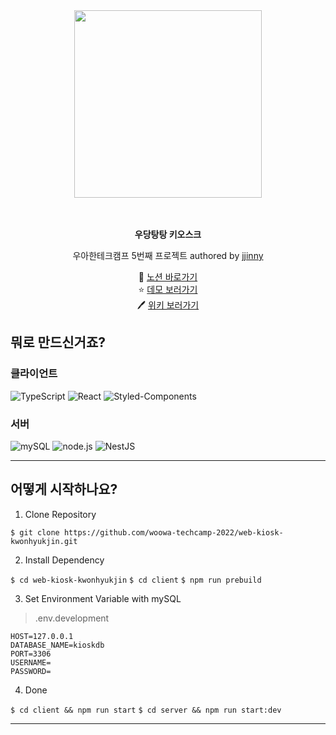 <div align="center">
  <img src="https://user-images.githubusercontent.com/22493971/183341381-f37171e0-8953-45ea-8d9f-e5b318fcb5e0.png" width="300" />
</div>


<div align="center">
  <br />
  <br />
  <p><b>우당탕탕 키오스크</b></p>
  <p>
    우아한테크캠프 5번째 프로젝트 authored by
    <a href="https://github.com/KimKwon">jjinny</a>
  </p>

  <span>🌸 </span>
  <a href="https://destiny-daisy-a8a.notion.site/_-d80e10906bcc4eb681ca1167ede1cf6d">노션 바로가기</a>
  <br />
  <span>⭐️ </span>
  <a href="http://3.38.168.57/">데모 보러가기</a>
  <br />
  <span>:pen: </span>
  <a href="https://github.com/woowa-techcamp-2022/web-kiosk-kwonhyukjin/wiki">위키 보러가기</a>
</div>



## 뭐로 만드신거죠?

### 클라이언트
![TypeScript](https://img.shields.io/badge/typescript-%23007ACC.svg?style=for-the-badge&logo=typescript&logoColor=white)
![React](https://img.shields.io/badge/react-%2320232a.svg?style=for-the-badge&logo=react&logoColor=%2361DAFB)
![Styled-Components](https://img.shields.io/badge/styled--components-%23DB7093.svg?style=for-the-badge&logo=styled-components&logoColor=white)


### 서버
![mySQL](https://img.shields.io/badge/MySQL-005C84?style=for-the-badge&logo=mysql&logoColor=white)
![node.js](https://img.shields.io/badge/Node.js-43853D?style=for-the-badge&logo=node.js&logoColor=white)
![NestJS](https://img.shields.io/badge/NestJS-%2320232a.svg?style=for-the-badge&logo=NestJS&logoColor=%23E0234E)


---

## 어떻게 시작하나요?

1. Clone Repository

`$ git clone https://github.com/woowa-techcamp-2022/web-kiosk-kwonhyukjin.git`

2. Install Dependency

`$ cd web-kiosk-kwonhyukjin`
`$ cd client`
`$ npm run prebuild`

3. Set Environment Variable with mySQL

> .env.development
```
HOST=127.0.0.1
DATABASE_NAME=kioskdb
PORT=3306
USERNAME=
PASSWORD=
```

4. Done

`$ cd client && npm run start`
`$ cd server && npm run start:dev`


---
